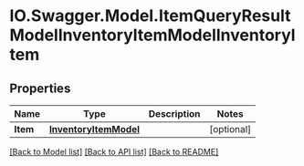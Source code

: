# IO.Swagger.Model.ItemQueryResultModelInventoryItemModelInventoryItem
## Properties

Name | Type | Description | Notes
------------ | ------------- | ------------- | -------------
**Item** | [**InventoryItemModel**](InventoryItemModel.md) |  | [optional] 

[[Back to Model list]](../README.md#documentation-for-models) [[Back to API list]](../README.md#documentation-for-api-endpoints) [[Back to README]](../README.md)

